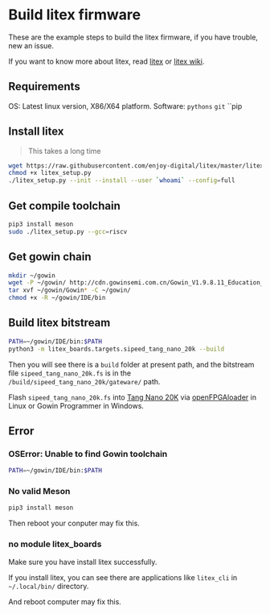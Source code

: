 # Build litex firmware

These are the example steps to build the litex firmware, if you have trouble, new an issue.

If you want to know more about litex, read [litex](https://github.com/enjoy-digital/litex) or [litex wiki](https://github.com/enjoy-digital/litex/wiki).

## Requirements

OS: Latest linux version, X86/X64 platform.
Software: `pythons` `git` ``pip

## Install litex

> This takes a long time

```bash
wget https://raw.githubusercontent.com/enjoy-digital/litex/master/litex_setup.py
chmod +x litex_setup.py
./litex_setup.py --init --install --user `whoami` --config=full
```

## Get compile toolchain

```bash
pip3 install meson
sudo ./litex_setup.py --gcc=riscv
```

## Get gowin chain

```bash
mkdir ~/gowin
wget -P ~/gowin/ http://cdn.gowinsemi.com.cn/Gowin_V1.9.8.11_Education_linux.tar.gz
tar xvf ~/gowin/Gowin* -C ~/gowin/
chmod +x -R ~/gowin/IDE/bin
```

## Build litex bitstream

```bash
PATH=~/gowin/IDE/bin:$PATH
python3 -m litex_boards.targets.sipeed_tang_nano_20k --build
```

Then you will see there is a `build` folder at present path, and the bitstream file `sipeed_tang_nano_20k.fs` is in the `/build/sipeed_tang_nano_20k/gateware/` path.

Flash `sipeed_tang_nano_20k.fs` into [Tang Nano 20K](https://wiki.sipeed.com/nano20k) via [openFPGAloader](https://github.com/trabucayre/openFPGALoader) in Linux or Gowin Programmer in Windows.

## Error

### OSError: Unable to find Gowin toolchain

```bash
PATH=~/gowin/IDE/bin:$PATH
```

### No valid Meson

```bash
pip3 install meson
```

Then reboot your conputer may fix this.

### no module litex_boards

Make sure you have install litex successfully.

If you install litex, you can see there are applications like `litex_cli` in `~/.local/bin/` directory.

And reboot computer may fix this.
